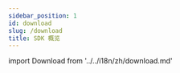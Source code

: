 ```yaml
---
sidebar_position: 1
id: download
slug: /download
title: SDK 概览
---
```

import Download from '../../i18n/zh/download.md'

<Download 
java_url="https://github.com/smartxworks/cloudtower-java-sdk/releases/tag/v1.10.0"
go_url="https://github.com/smartxworks/cloudtower-go-sdk/releases/tag/v1.10.0"
python_url="https://github.com/smartxworks/cloudtower-python-sdk/releases/tag/v1.10.0.post1"
/>
